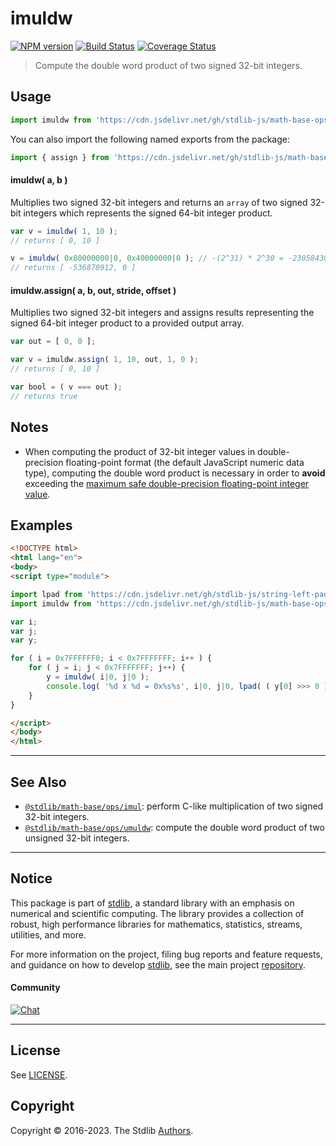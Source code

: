 <!--

@license Apache-2.0

Copyright (c) 2018 The Stdlib Authors.

Licensed under the Apache License, Version 2.0 (the "License");
you may not use this file except in compliance with the License.
You may obtain a copy of the License at

   http://www.apache.org/licenses/LICENSE-2.0

Unless required by applicable law or agreed to in writing, software
distributed under the License is distributed on an "AS IS" BASIS,
WITHOUT WARRANTIES OR CONDITIONS OF ANY KIND, either express or implied.
See the License for the specific language governing permissions and
limitations under the License.

-->

# imuldw

[![NPM version][npm-image]][npm-url] [![Build Status][test-image]][test-url] [![Coverage Status][coverage-image]][coverage-url] <!-- [![dependencies][dependencies-image]][dependencies-url] -->

> Compute the double word product of two signed 32-bit integers.

<section class="intro">

</section>

<!-- /.intro -->



<section class="usage">

## Usage

```javascript
import imuldw from 'https://cdn.jsdelivr.net/gh/stdlib-js/math-base-ops-imuldw@esm/index.mjs';
```

You can also import the following named exports from the package:

```javascript
import { assign } from 'https://cdn.jsdelivr.net/gh/stdlib-js/math-base-ops-imuldw@esm/index.mjs';
```

#### imuldw( a, b )

Multiplies two signed 32-bit integers and returns an `array` of two signed 32-bit integers which represents the signed 64-bit integer product.

```javascript
var v = imuldw( 1, 10 );
// returns [ 0, 10 ]

v = imuldw( 0x80000000|0, 0x40000000|0 ); // -(2^31) * 2^30 = -2305843009213694000 => 32-bit integer overflow
// returns [ -536870912, 0 ]
```

#### imuldw.assign( a, b, out, stride, offset )

Multiplies two signed 32-bit integers and assigns results representing the signed 64-bit integer product to a provided output array.

```javascript
var out = [ 0, 0 ];

var v = imuldw.assign( 1, 10, out, 1, 0 );
// returns [ 0, 10 ]

var bool = ( v === out );
// returns true
```

</section>

<!-- /.usage -->

<section class="notes">

## Notes

-   When computing the product of 32-bit integer values in double-precision floating-point format (the default JavaScript numeric data type), computing the double word product is necessary in order to **avoid** exceeding the [maximum safe double-precision floating-point integer value][@stdlib/constants/float64/max-safe-integer].

</section>

<!-- /.notes -->

<section class="examples">

## Examples

<!-- eslint no-undef: "error" -->

```html
<!DOCTYPE html>
<html lang="en">
<body>
<script type="module">

import lpad from 'https://cdn.jsdelivr.net/gh/stdlib-js/string-left-pad@esm/index.mjs';
import imuldw from 'https://cdn.jsdelivr.net/gh/stdlib-js/math-base-ops-imuldw@esm/index.mjs';

var i;
var j;
var y;

for ( i = 0x7FFFFFF0; i < 0x7FFFFFFF; i++ ) {
    for ( j = i; j < 0x7FFFFFFF; j++) {
        y = imuldw( i|0, j|0 );
        console.log( '%d x %d = 0x%s%s', i|0, j|0, lpad( ( y[0] >>> 0 ).toString( 16 ), 8, '0'), lpad( ( y[1] >>> 0 ).toString( 16 ), 8, '0' ) );
    }
}

</script>
</body>
</html>
```

</section>

<!-- /.examples -->

<!-- Section for related `stdlib` packages. Do not manually edit this section, as it is automatically populated. -->

<section class="related">

* * *

## See Also

-   <span class="package-name">[`@stdlib/math-base/ops/imul`][@stdlib/math/base/ops/imul]</span><span class="delimiter">: </span><span class="description">perform C-like multiplication of two signed 32-bit integers.</span>
-   <span class="package-name">[`@stdlib/math-base/ops/umuldw`][@stdlib/math/base/ops/umuldw]</span><span class="delimiter">: </span><span class="description">compute the double word product of two unsigned 32-bit integers.</span>

</section>

<!-- /.related -->

<!-- Section for all links. Make sure to keep an empty line after the `section` element and another before the `/section` close. -->


<section class="main-repo" >

* * *

## Notice

This package is part of [stdlib][stdlib], a standard library with an emphasis on numerical and scientific computing. The library provides a collection of robust, high performance libraries for mathematics, statistics, streams, utilities, and more.

For more information on the project, filing bug reports and feature requests, and guidance on how to develop [stdlib][stdlib], see the main project [repository][stdlib].

#### Community

[![Chat][chat-image]][chat-url]

---

## License

See [LICENSE][stdlib-license].


## Copyright

Copyright &copy; 2016-2023. The Stdlib [Authors][stdlib-authors].

</section>

<!-- /.stdlib -->

<!-- Section for all links. Make sure to keep an empty line after the `section` element and another before the `/section` close. -->

<section class="links">

[npm-image]: http://img.shields.io/npm/v/@stdlib/math-base-ops-imuldw.svg
[npm-url]: https://npmjs.org/package/@stdlib/math-base-ops-imuldw

[test-image]: https://github.com/stdlib-js/math-base-ops-imuldw/actions/workflows/test.yml/badge.svg?branch=main
[test-url]: https://github.com/stdlib-js/math-base-ops-imuldw/actions/workflows/test.yml?query=branch:main

[coverage-image]: https://img.shields.io/codecov/c/github/stdlib-js/math-base-ops-imuldw/main.svg
[coverage-url]: https://codecov.io/github/stdlib-js/math-base-ops-imuldw?branch=main

<!--

[dependencies-image]: https://img.shields.io/david/stdlib-js/math-base-ops-imuldw.svg
[dependencies-url]: https://david-dm.org/stdlib-js/math-base-ops-imuldw/main

-->

[chat-image]: https://img.shields.io/gitter/room/stdlib-js/stdlib.svg
[chat-url]: https://gitter.im/stdlib-js/stdlib/

[stdlib]: https://github.com/stdlib-js/stdlib

[stdlib-authors]: https://github.com/stdlib-js/stdlib/graphs/contributors

[umd]: https://github.com/umdjs/umd
[es-module]: https://developer.mozilla.org/en-US/docs/Web/JavaScript/Guide/Modules

[deno-url]: https://github.com/stdlib-js/math-base-ops-imuldw/tree/deno
[umd-url]: https://github.com/stdlib-js/math-base-ops-imuldw/tree/umd
[esm-url]: https://github.com/stdlib-js/math-base-ops-imuldw/tree/esm
[branches-url]: https://github.com/stdlib-js/math-base-ops-imuldw/blob/main/branches.md

[stdlib-license]: https://raw.githubusercontent.com/stdlib-js/math-base-ops-imuldw/main/LICENSE

[@stdlib/constants/float64/max-safe-integer]: https://github.com/stdlib-js/constants-float64-max-safe-integer/tree/esm

<!-- <related-links> -->

[@stdlib/math/base/ops/imul]: https://github.com/stdlib-js/math-base-ops-imul/tree/esm

[@stdlib/math/base/ops/umuldw]: https://github.com/stdlib-js/math-base-ops-umuldw/tree/esm

<!-- </related-links> -->

</section>

<!-- /.links -->
